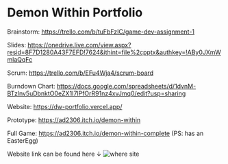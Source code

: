 # Demon Within Portfolio

Brainstorm: https://trello.com/b/tuFbFzIC/game-dev-assignment-1

Slides: https://onedrive.live.com/view.aspx?resid=8F7D1280A43F7EFD!7624&ithint=file%2cpptx&authkey=!ABy0JXmWmlaQqFc

Scrum: https://trello.com/b/EFu4Wja4/scrum-board

Burndown Chart: https://docs.google.com/spreadsheets/d/1dvnM-BTzlnv5uDbnktO0eZX1I7lPfOrR91nz4xvJmq0/edit?usp=sharing

Website: https://dw-portfolio.vercel.app/

Prototype: https://ad2306.itch.io/demon-within

Full Game: https://ad2306.itch.io/demon-within-complete (PS: has an EasterEgg) 

Website link can be found here ↓
![where site](https://cdn.glitch.me/e0644440-9dc1-433d-a852-23d7d5f44df7%2Ftutorial.PNG?v=1636230136190)  
